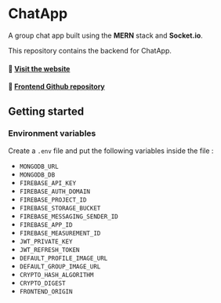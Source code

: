 # ChatApp
A group chat app built using the **MERN** stack and **Socket.io**.    

This repository contains the backend for ChatApp.    
#### 🔗 [Visit the website](https://chatapp.vedantyadu.online/)
#### 🔗 [Frontend Github repository](https://github.com/vedantyadu/chat-frontend)
## Getting started  
### Environment variables
Create a `.env` file and put the following variables inside the file :
- `MONGODB_URL`
- `MONGODB_DB`
- `FIREBASE_API_KEY`
- `FIREBASE_AUTH_DOMAIN`
- `FIREBASE_PROJECT_ID`
- `FIREBASE_STORAGE_BUCKET`
- `FIREBASE_MESSAGING_SENDER_ID`
- `FIREBASE_APP_ID`
- `FIREBASE_MEASUREMENT_ID`
- `JWT_PRIVATE_KEY`
- `JWT_REFRESH_TOKEN`
- `DEFAULT_PROFILE_IMAGE_URL`
- `DEFAULT_GROUP_IMAGE_URL`
- `CRYPTO_HASH_ALGORITHM`
- `CRYPTO_DIGEST`
- `FRONTEND_ORIGIN`
